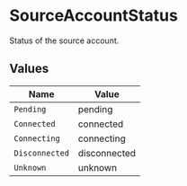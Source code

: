 # SourceAccountStatus

Status of the source account.


## Values

| Name           | Value          |
| -------------- | -------------- |
| `Pending`      | pending        |
| `Connected`    | connected      |
| `Connecting`   | connecting     |
| `Disconnected` | disconnected   |
| `Unknown`      | unknown        |